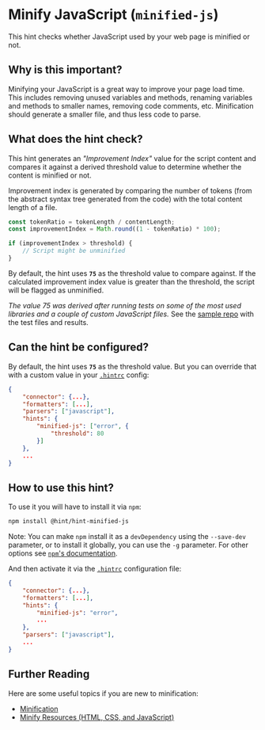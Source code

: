 # Minify JavaScript (`minified-js`)

This hint checks whether JavaScript used by your web page is minified
or not.

## Why is this important?

Minifying your JavaScript is a great way to improve your page load
time. This includes removing unused variables and methods, renaming
variables and methods to smaller names, removing code comments, etc.
Minification should generate a smaller file, and thus less code to
parse.

## What does the hint check?

This hint generates an *"Improvement Index"* value for the script
content and compares it against a derived threshold value to determine
whether the content is minified or not.

Improvement index is generated by comparing the number of tokens (from
the abstract syntax tree generated from the code) with the total content
length of a file.

```javascript
const tokenRatio = tokenLength / contentLength;
const improvementIndex = Math.round((1 - tokenRatio) * 100);

if (improvementIndex > threshold) {
    // Script might be unminified
}
```

By default, the hint uses **`75`** as the threshold value to compare
against. If the calculated improvement index value is greater than
the threshold, the script will be flagged as unminified.

*The value 75 was derived after running tests on some of the most used
libraries and a couple of custom JavaScript files.* See the [sample
repo][Improvement Index tests repo] with the test files and results.

## Can the hint be configured?

By default, the hint uses **`75`** as the threshold value. But you
can override that with a custom value in your [`.hintrc`][hintrc]
config:

```json
{
    "connector": {...},
    "formatters": [...],
    "parsers": ["javascript"],
    "hints": {
        "minified-js": ["error", {
            "threshold": 80
        }]
    },
    ...
}
```

## How to use this hint?

To use it you will have to install it via `npm`:

```bash
npm install @hint/hint-minified-js
```

Note: You can make `npm` install it as a `devDependency` using the
`--save-dev` parameter, or to install it globally, you can use the
`-g` parameter. For other options see [`npm`'s
documentation][NPM documentation].

And then activate it via the [`.hintrc`][hintrc] configuration file:

```json
{
    "connector": {...},
    "formatters": [...],
    "hints": {
        "minified-js": "error",
        ...
    },
    "parsers": ["javascript"],
    ...
}
```

## Further Reading

Here are some useful topics if you are new to minification:

* [Minification][Minification Wiki]
* [Minify Resources (HTML, CSS, and JavaScript)][Google Speed Insights]

<!-- Link labels: -->

[Google Speed Insights]:
https://developers.google.com/speed/docs/insights/MinifyResources
[Improvement Index tests repo]:
https://github.com/kshyju/ImprovementIndex-Comparison
[Minification Wiki]:
https://en.wikipedia.org/wiki/Minification_(programming)
[NPM documentation]:
[https://docs.npmjs.com/cli/install]
[hintrc]:
https://webhint.io/docs/user-guide/configuring-webhint/summary/

<!-- Link labels: -->
